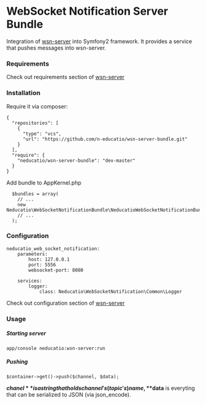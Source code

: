 WebSocket Notification Server Bundle
==========
Integration of [wsn-server](https://github.com/n-educatio/wsn-server) into Symfony2 framework. It provides a service that pushes messages into  wsn-server.

### Requirements
Check out requirements section of [wsn-server](https://github.com/n-educatio/wsn-server)


### Installation

Require it via composer:
```
{
  "repositories": [
    {
      "type": "vcs",
      "url": "https://github.com/n-educatio/wsn-server-bundle.git"
    }
  ],
  "require": {
    "neducatio/wsn-server-bundle": "dev-master"
  }
}
```

Add bundle to AppKernel.php
```
  $bundles = array(
    // ...
    new Neducatio\WebSocketNotificationBundle\NeducatioWebSocketNotificationBundle(),
    // ...
  );
```

### Configuration
```
neducatio_web_socket_notification:
    parameters:
        host: 127.0.0.1
        port: 5556
        websocket-port: 8080

    services:
        logger:
            class: Neducatio\WebSocketNotification\Common\Logger
```

Check out configuration section of [wsn-server](https://github.com/n-educatio/wsn-server) 


### Usage

##### Starting server
```
app/console neducatio:wsn-server:run
```

##### Pushing
```
$container->get()->push($channel, $data);
```
**$chanel** is a string that holds channel's (topic's) name, **$data** is everyting that can be serialized to JSON (via json_encode).
